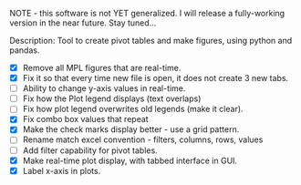 NOTE - this software is not YET generalized.  I will release a fully-working version in the near future.  Stay tuned...

Description: Tool to create pivot tables and make figures, using python and pandas.

- [x] Remove all MPL figures that are real-time.
- [x] Fix it so that every time new file is open, it does not create 3 new tabs.
- [ ] Ability to change y-axis values in real-time.
- [ ] Fix how the Plot legend displays (text overlaps)
- [ ] Fix how plot legend overwrites old legends (make it clear).
- [x] Fix combo box values that repeat
- [x] Make the check marks display better - use a grid pattern. 
- [ ] Rename match excel convention - filters, columns, rows, values
- [ ] Add filter capability for pivot tables. 
- [x] Make real-time plot display, with tabbed interface in GUI.
- [x] Label x-axis in plots.
